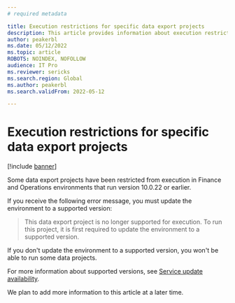 ```yaml
---
# required metadata

title: Execution restrictions for specific data export projects
description: This article provides information about execution restrictions for specific data export projects in older, out-of-service environments.
author: peakerbl
ms.date: 05/12/2022
ms.topic: article
ROBOTS: NOINDEX, NOFOLLOW
audience: IT Pro
ms.reviewer: sericks
ms.search.region: Global
ms.author: peakerbl
ms.search.validFrom: 2022-05-12

---
```


# Execution restrictions for specific data export projects

[!include [banner](../includes/banner.md)]

Some data export projects have been restricted from execution in Finance and Operations environments that run version 10.0.22 or earlier.

If you receive the following error message, you must update the environment to a supported version:

> This data export project is no longer supported for execution. To run this project, it is first required to update the environment to a supported version.

If you don't update the environment to a supported version, you won't be able to run some data projects.

For more information about supported versions, see [Service update availability](../../fin-ops/get-started/public-preview-releases.md).

We plan to add more information to this article at a later time.
